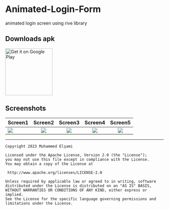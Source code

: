 # Animated-Login-Form
animated login screen using rive library

## Downloads apk

[<img alt="Get it on Google Play" height="150" src="https://github.com/muhammedelsami/Animated-Login-Form/blob/main/assets/drive.png">](https://drive.google.com/file/d/1HqOaIXLfp-bD2zzAElW1ItylPxNJ-Tki/view?usp=sharing)


## Screenshots

  Screen1  | Screen2            |  Screen3  |  Screen4 |  Screen5 
:-------------------------|:-------------------------:|:-------------------------:|:-------------------------:|:-------------------------:
![](https://github.com/muhammedelsami/Animated-Login-Form/blob/main/assets/screen.gif)   |   ![](https://github.com/muhammedelsami/Animated-Login-Form/blob/main/assets/2.jpg)  |  ![](https://github.com/muhammedelsami/Animated-Login-Form/blob/main/assets/3.jpg)|  ![](https://github.com/muhammedelsami/Animated-Login-Form/blob/main/assets/4.jpg)|  ![](https://github.com/muhammedelsami/Animated-Login-Form/blob/main/assets/5.jpg)

---------------------------------------------------------


```
Copyright 2023 Muhammed Elşami

Licensed under the Apache License, Version 2.0 (the "License");
you may not use this file except in compliance with the License.
You may obtain a copy of the License at

 http://www.apache.org/licenses/LICENSE-2.0

Unless required by applicable law or agreed to in writing, software
distributed under the License is distributed on an "AS IS" BASIS,
WITHOUT WARRANTIES OR CONDITIONS OF ANY KIND, either express or implied.
See the License for the specific language governing permissions and
limitations under the License.
